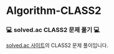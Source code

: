 # Algorithm-CLASS2

### :computer: solved.ac CLASS2 문제 풀기 :computer:

[solved.ac 사이트](https://solved.ac/class)의 CLASS2 문제 풀이입니다.

<!--
### CLASS1 문제

| 번호  | 문제           | 난이도  | 풀이여부                                                                              |
| :---- | :------------- | :------ | ------------------------------------------------------------------------------------- |
| 1000  | A+B            | 브론즈5 | [Yes](./%5B1000%5D%20A%2BB.js)                                                        |
| 1001  | A-B            | 브론즈5 | [Yes](./%5B1001%5D%20A-B.js)                                                          |
| 1008  | A/B            | 브론즈4 | [Yes](./%5B1008%5D%20A%EB%82%98%EB%88%84%EA%B8%B0B.js)                                |
| 1152  | 단어의 개수    | 브론즈2 | [Yes](./%5B1152%5D%20%EB%8B%A8%EC%96%B4%EC%9D%98%20%EA%B0%9C%EC%88%98.js)             |
| 1157  | 단어 공부      | 브론즈1 | No                                                                                    |
| 1330  | 두 수 비교하기 | 브론즈4 | [Yes](./%5B1330%5D%20%EB%91%90%20%EC%88%98%20%EB%B9%84%EA%B5%90%ED%95%98%EA%B8%B0.js) |
| 1546  | 평균           | 브론즈1 | No                                                                                    |
| 2438  | 별 찍기 - 1    | 브론즈3 | [Yes](./%5B2438%5D%20%EB%B3%84%20%EC%B0%8D%EA%B8%B0%20-%201.js)                       |
| 2439  | 별 찍기 - 2    | 브론즈3 | [Yes](./%5B2439%5D%20%EB%B3%84%20%EC%B0%8D%EA%B8%B0%20-%202.js)                       |
| 2475  | 검증수         | 브론즈5 | [Yes](./%5B2475%5D%20%EA%B2%80%EC%A6%9D%EC%88%98.js)                                  |
| 2557  | Hello World    | 브론즈5 | [Yes](./%5B2557%5D%20Hello%20World.js)                                                |
| 2562  | 최댓값         | 브론즈2 | [Yes](./%5B2562%5D%20%EC%B5%9C%EB%8C%93%EA%B0%92.js)                                  |
| 2577  | 숫자의 개수    | 브론즈2 | [Yes](./%5B2577%5D%20%EC%88%AB%EC%9E%90%EC%9D%98%20%EA%B0%9C%EC%88%98.js)             |
| 2675  | 문자열 반복    | 브론즈2 | [Yes](./%5B2675%5D%20%EB%AC%B8%EC%9E%90%EC%97%B4%20%EB%B0%98%EB%B3%B5.js)             |
| 2739  | 구구단         | 브론즈3 | [Yes](./%5B2739%5D%20%EA%B5%AC%EA%B5%AC%EB%8B%A8.js)                                  |
| 2741  | N 찍기         | 브론즈3 | [Yes](./%5B2741%5D%20N%EC%B0%8D%EA%B8%B0.js)                                          |
| 2742  | 기찍 N         | 브론즈3 | [Yes](./%5B2742%5D%20%EA%B8%B0%EC%B0%8D%20N.js)                                       |
| 2753  | 윤년           | 브론즈4 | [Yes](./%5B2753%5D%20%EC%9C%A4%EB%85%84.js)                                           |
| 2884  | 알람 시계      | 브론즈3 | [Yes](./%5B2884%5D%20%EC%95%8C%EB%9E%8C%20%EC%8B%9C%EA%B3%84.js)                      |
| 2908  | 상수           | 브론즈2 | [Yes](./%5B2908%5D%20%EC%83%81%EC%88%98.js)                                           |
| 2920  | 음계           | 브론즈2 | [Yes](./%5B2920%5D%20%EC%9D%8C%EA%B3%84.js)                                           |
| 3052  | 나머지         | 브론즈2 | [Yes](./%5B3052%5D%20%EB%82%98%EB%A8%B8%EC%A7%80.js)                                  |
| 8958  | OX퀴즈         | 브론즈2 | [Yes](./%5B8958%5D%20OX%ED%80%B4%EC%A6%88.js)                                         |
| 9498  | 시험 성적      | 브론즈4 | [Yes](./%5B9498%5D%20%EC%8B%9C%ED%97%98%20%EC%84%B1%EC%A0%81.js)                      |
| 10171 | 고양이         | 브론즈5 | [Yes](./%5B10171%5D%20%EA%B3%A0%EC%96%91%EC%9D%B4.js)                                 |
| 10172 | 개             | 브론즈5 | [Yes](./%5B10172%5D%20%EA%B0%9C.js)                                                   |
| 10809 | 알파벳 찾기    | 브론즈2 | [Yes](./%5B10809%5D%20%EC%95%8C%ED%8C%8C%EB%B2%B3%20%EC%B0%BE%EA%B8%B0.js)            |
| 10818 | 최소, 최대     | 브론즈3 | [Yes](./%5B10818%5D%20%EC%B5%9C%EC%86%8C%2C%20%EC%B5%9C%EB%8C%80.js)                  |
| 10869 | 사칙연산       | 브론즈5 | [Yes](./%5B10869%5D%20%EC%82%AC%EC%B9%99%EC%97%B0%EC%82%B0.js)                        |
| 10871 | X보다 작은 수  | 브론즈3 | [Yes](./%5B10871%5D%20X%EB%B3%B4%EB%8B%A4%20%EC%9E%91%EC%9D%80%20%EC%88%98.js)        |
| 10950 | A+B - 3        | 브론즈3 | [Yes](./%5B10950%5D%20A%20%2B%20B%20-%203.js)                                         |
| 10951 | A+B - 4        | 브론즈3 | [Yes](./%5B10951%5D%20A%20%2B%20B%20-%204.js)                                         |
| 10952 | A+B - 5        | 브론즈3 | [Yes](./%5B10952%5D%20A%20%2B%20B%20-%205.js)                                         |
| 10998 | AxB            | 브론즈5 | [Yes](./%5B10998%5D%20AxB.js)                                                         |
| 11654 | 아스키 코드    | 브론즈5 | [Yes](./%5B11654%5D%20%EC%95%84%EC%8A%A4%ED%82%A4%20%EC%BD%94%EB%93%9C.js)            |
| 11720 | 숫자의 합      | 브론즈2 | [Yes](./%5B11720%5D%20%EC%88%AB%EC%9E%90%EC%9D%98%20%ED%95%A9.js)                     |
-->
